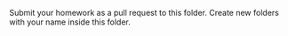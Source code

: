 Submit your homework as a pull request to this folder. Create new folders with your name inside this folder.
